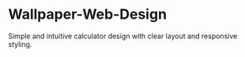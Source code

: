 # Wallpaper-Web-Design
Simple and intuitive calculator design with clear layout and responsive styling.

